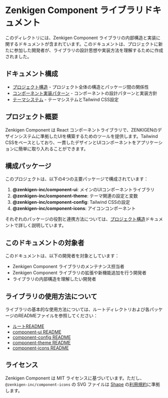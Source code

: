 # Zenkigen Component ライブラリドキュメント

このディレクトリには、Zenkigen Component ライブラリの内部構造と実装に関するドキュメントが含まれています。このドキュメントは、プロジェクトに新たに参加した開発者が、ライブラリの設計思想や実装方法を理解するために作成されました。

## ドキュメント構成

- [プロジェクト構造](./project-structure.md) - プロジェクト全体の構造とパッケージ間の関係性
- [コンポーネント実装パターン](./component-patterns.md) - コンポーネントの設計パターンと実装方針
- [テーマシステム](./theme-system.md) - テーマシステムとTailwind CSS設定

## プロジェクト概要

Zenkigen Component は React コンポーネントライブラリで、ZENKIGENのデザインシステムに準拠したUIを構築するためのツールを提供します。Tailwind CSSをベースとしており、一貫したデザインとUIコンポーネントをアプリケーションに簡単に取り入れることができます。

## 構成パッケージ

このプロジェクトは、以下の4つの主要パッケージで構成されています：

1. **@zenkigen-inc/component-ui**: メインのUIコンポーネントライブラリ
2. **@zenkigen-inc/component-theme**: テーマ関連の設定と変数
3. **@zenkigen-inc/component-config**: Tailwind CSSの設定
4. **@zenkigen-inc/component-icons**: アイコンコンポーネント

それぞれのパッケージの役割と連携方法については、[プロジェクト構造](./project-structure.md)ドキュメントで詳しく説明しています。

## このドキュメントの対象者

このドキュメントは、以下の開発者を対象としています：

- Zenkigen Component ライブラリのメンテナンス担当者
- Zenkigen Component ライブラリの拡張や新機能追加を行う開発者
- ライブラリの内部構造を理解したい開発者

## ライブラリの使用方法について

ライブラリの基本的な使用方法については、ルートディレクトリおよび各パッケージのREADMEファイルを参照してください：

- [ルートREADME](../README.md)
- [component-ui README](../packages/component-ui/README.md)
- [component-config README](../packages/component-config/README.md)
- [component-theme README](../packages/component-theme/README.md)
- [component-icons README](../packages/component-icons/README.md)

## ライセンス

Zenkigen Component は MIT ライセンスに基づいています。ただし、`@zenkigen-inc/component-icons` の SVG ファイルは [Shape](https://shape.so/) の[利用規約](https://shape.so/terms)に準拠します。
